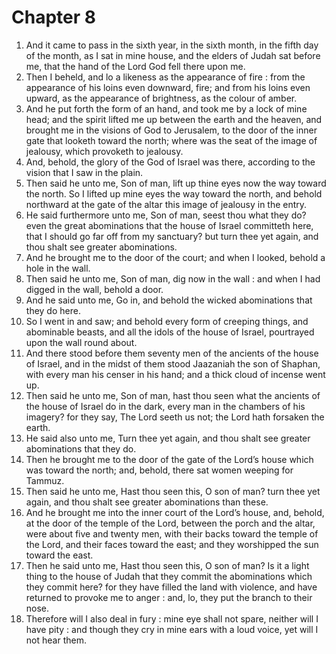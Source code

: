 # Chapter 8

1. And it came to pass in the sixth year, in the sixth month, in the fifth day of the month, as I sat in mine house, and the elders of Judah sat before me, that the hand of the Lord God fell there upon me.
2. Then I beheld, and lo a likeness as the appearance of fire : from the appearance of his loins even downward, fire; and from his loins even upward, as the appearance of brightness, as the colour of amber.
3. And he put forth the form of an hand, and took me by a lock of mine head; and the spirit lifted me up between the earth and the heaven, and brought me in the visions of God to Jerusalem, to the door of the inner gate that looketh toward the north; where was the seat of the image of jealousy, which provoketh to jealousy.
4. And, behold, the glory of the God of Israel was there, according to the vision that I saw in the plain.
5. Then said he unto me, Son of man, lift up thine eyes now the way toward the north. So I lifted up mine eyes the way toward the north, and behold northward at the gate of the altar this image of jealousy in the entry.
6. He said furthermore unto me, Son of man, seest thou what they do? even the great abominations that the house of Israel committeth here, that I should go far off from my sanctuary? but turn thee yet again, and thou shalt see greater abominations.
7. And he brought me to the door of the court; and when I looked, behold a hole in the wall.
8. Then said he unto me, Son of man, dig now in the wall : and when I had digged in the wall, behold a door.
9. And he said unto me, Go in, and behold the wicked abominations that they do here.
10. So I went in and saw; and behold every form of creeping things, and abominable beasts, and all the idols of the house of Israel, pourtrayed upon the wall round about.
11. And there stood before them seventy men of the ancients of the house of Israel, and in the midst of them stood Jaazaniah the son of Shaphan, with every man his censer in his hand; and a thick cloud of incense went up.
12. Then said he unto me, Son of man, hast thou seen what the ancients of the house of Israel do in the dark, every man in the chambers of his imagery? for they say, The Lord seeth us not; the Lord hath forsaken the earth.
13. He said also unto me, Turn thee yet again, and thou shalt see greater abominations that they do.
14. Then he brought me to the door of the gate of the Lord’s house which was toward the north; and, behold, there sat women weeping for Tammuz.
15. Then said he unto me, Hast thou seen this, O son of man? turn thee yet again, and thou shalt see greater abominations than these.
16. And he brought me into the inner court of the Lord’s house, and, behold, at the door of the temple of the Lord, between the porch and the altar, were about five and twenty men, with their backs toward the temple of the Lord, and their faces toward the east; and they worshipped the sun toward the east.
17. Then he said unto me, Hast thou seen this, O son of man? Is it a light thing to the house of Judah that they commit the abominations which they commit here? for they have filled the land with violence, and have returned to provoke me to anger : and, lo, they put the branch to their nose.
18. Therefore will I also deal in fury : mine eye shall not spare, neither will I have pity : and though they cry in mine ears with a loud voice, yet will I not hear them.

